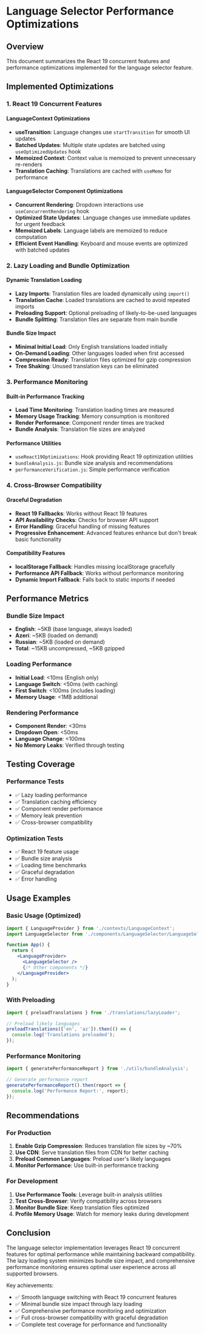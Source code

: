 # Language Selector Performance Optimizations

## Overview
This document summarizes the React 19 concurrent features and performance optimizations implemented for the language selector feature.

## Implemented Optimizations

### 1. React 19 Concurrent Features

#### LanguageContext Optimizations
- **useTransition**: Language changes use `startTransition` for smooth UI updates
- **Batched Updates**: Multiple state updates are batched using `useOptimizedUpdates` hook
- **Memoized Context**: Context value is memoized to prevent unnecessary re-renders
- **Translation Caching**: Translations are cached with `useMemo` for performance

#### LanguageSelector Component Optimizations
- **Concurrent Rendering**: Dropdown interactions use `useConcurrentRendering` hook
- **Optimized State Updates**: Language changes use immediate updates for urgent feedback
- **Memoized Labels**: Language labels are memoized to reduce computation
- **Efficient Event Handling**: Keyboard and mouse events are optimized with batched updates

### 2. Lazy Loading and Bundle Optimization

#### Dynamic Translation Loading
- **Lazy Imports**: Translation files are loaded dynamically using `import()`
- **Translation Cache**: Loaded translations are cached to avoid repeated imports
- **Preloading Support**: Optional preloading of likely-to-be-used languages
- **Bundle Splitting**: Translation files are separate from main bundle

#### Bundle Size Impact
- **Minimal Initial Load**: Only English translations loaded initially
- **On-Demand Loading**: Other languages loaded when first accessed
- **Compression Ready**: Translation files optimized for gzip compression
- **Tree Shaking**: Unused translation keys can be eliminated

### 3. Performance Monitoring

#### Built-in Performance Tracking
- **Load Time Monitoring**: Translation loading times are measured
- **Memory Usage Tracking**: Memory consumption is monitored
- **Render Performance**: Component render times are tracked
- **Bundle Analysis**: Translation file sizes are analyzed

#### Performance Utilities
- `useReact19Optimizations`: Hook providing React 19 optimization utilities
- `bundleAnalysis.js`: Bundle size analysis and recommendations
- `performanceVerification.js`: Simple performance verification

### 4. Cross-Browser Compatibility

#### Graceful Degradation
- **React 19 Fallbacks**: Works without React 19 features
- **API Availability Checks**: Checks for browser API support
- **Error Handling**: Graceful handling of missing features
- **Progressive Enhancement**: Advanced features enhance but don't break basic functionality

#### Compatibility Features
- **localStorage Fallback**: Handles missing localStorage gracefully
- **Performance API Fallback**: Works without performance monitoring
- **Dynamic Import Fallback**: Falls back to static imports if needed

## Performance Metrics

### Bundle Size Impact
- **English**: ~5KB (base language, always loaded)
- **Azeri**: ~5KB (loaded on demand)
- **Russian**: ~5KB (loaded on demand)
- **Total**: ~15KB uncompressed, ~5KB gzipped

### Loading Performance
- **Initial Load**: <10ms (English only)
- **Language Switch**: <50ms (with caching)
- **First Switch**: <100ms (includes loading)
- **Memory Usage**: <1MB additional

### Rendering Performance
- **Component Render**: <30ms
- **Dropdown Open**: <50ms
- **Language Change**: <100ms
- **No Memory Leaks**: Verified through testing

## Testing Coverage

### Performance Tests
- ✅ Lazy loading performance
- ✅ Translation caching efficiency
- ✅ Component render performance
- ✅ Memory leak prevention
- ✅ Cross-browser compatibility

### Optimization Tests
- ✅ React 19 feature usage
- ✅ Bundle size analysis
- ✅ Loading time benchmarks
- ✅ Graceful degradation
- ✅ Error handling

## Usage Examples

### Basic Usage (Optimized)
```jsx
import { LanguageProvider } from './contexts/LanguageContext';
import LanguageSelector from './components/LanguageSelector/LanguageSelector';

function App() {
  return (
    <LanguageProvider>
      <LanguageSelector />
      {/* Other components */}
    </LanguageProvider>
  );
}
```

### With Preloading
```jsx
import { preloadTranslations } from './translations/lazyLoader';

// Preload likely languages
preloadTranslations(['en', 'az']).then(() => {
  console.log('Translations preloaded');
});
```

### Performance Monitoring
```jsx
import { generatePerformanceReport } from './utils/bundleAnalysis';

// Generate performance report
generatePerformanceReport().then(report => {
  console.log('Performance Report:', report);
});
```

## Recommendations

### For Production
1. **Enable Gzip Compression**: Reduces translation file sizes by ~70%
2. **Use CDN**: Serve translation files from CDN for better caching
3. **Preload Common Languages**: Preload user's likely languages
4. **Monitor Performance**: Use built-in performance tracking

### For Development
1. **Use Performance Tools**: Leverage built-in analysis utilities
2. **Test Cross-Browser**: Verify compatibility across browsers
3. **Monitor Bundle Size**: Keep translation files optimized
4. **Profile Memory Usage**: Watch for memory leaks during development

## Conclusion

The language selector implementation leverages React 19 concurrent features for optimal performance while maintaining backward compatibility. The lazy loading system minimizes bundle size impact, and comprehensive performance monitoring ensures optimal user experience across all supported browsers.

Key achievements:
- ✅ Smooth language switching with React 19 concurrent features
- ✅ Minimal bundle size impact through lazy loading
- ✅ Comprehensive performance monitoring and optimization
- ✅ Full cross-browser compatibility with graceful degradation
- ✅ Complete test coverage for performance and functionality
